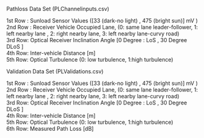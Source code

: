 Pathloss Data Set (PLChannelinputs.csv)

1st Row : Sunload Sensor Values ([33 (dark-no light) , 475 (bright sun)] mV ) \
2nd Row : Receiver Vehicle Occupied Lane, (0: same lane leader-follower, 1: left nearby lane , 2: right nearby lane, 3: left nearby lane-curvy road) \
3rd Row: Optical Receiver Inclination Angle [0 Degree : LoS , 30 Degree DLoS ] \
4th Row:  Inter-vehicle Distance [m] \
5th Row: Optical Turbulence (0: low turbulence, 1:high turbulence)


Validation Data Set (PLValidations.csv)

1st Row : Sunload Sensor Values ([33 (dark-no light) , 475 (bright sun)] mV ) \
2nd Row : Receiver Vehicle Occupied Lane, (0: same lane leader-follower, 1: left nearby lane , 2: right nearby lane, 3: left nearby lane-curvy road) \
3rd Row: Optical Receiver Inclination Angle [0 Degree : LoS , 30 Degree DLoS ] \
4th Row:  Inter-vehicle Distance [m] \
5th Row: Optical Turbulence (0: low turbulence, 1:high turbulence)\
6th Row: Measured Path Loss [dB]
